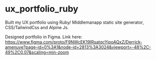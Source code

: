 # ux_portfolio_ruby
Built my UX portfolio using Ruby/ Middlemanapp static site generator, CSS/TailwindCss and Alpine Js.


Designed portfolio in Figma. Link here: https://www.figma.com/proto/F9NWcEK19IRsatqcYipoAQxZ/Derrick-amenuve?page-id=0%3A1&node-id=2813%3A3024&viewport=-48%2C-49%2C0.07&scaling=min-zoom
